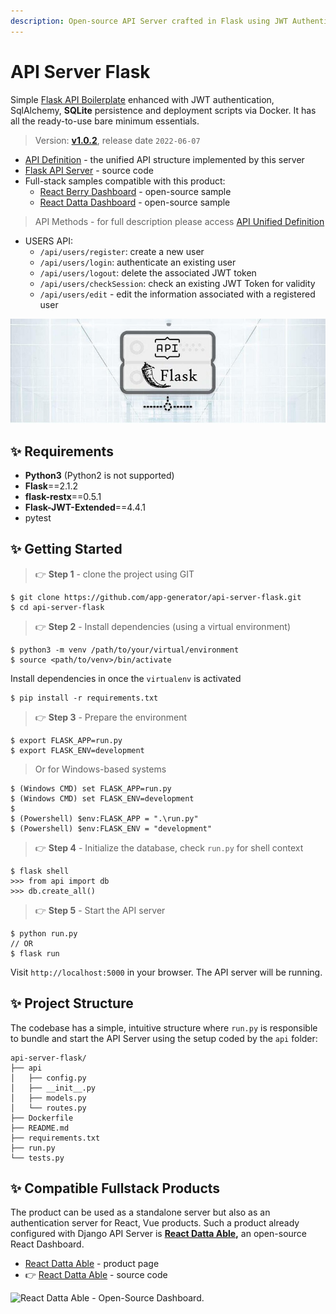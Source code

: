 ```yaml
---
description: Open-source API Server crafted in Flask using JWT Authentication and SQLite.
---
```


# API Server Flask

Simple [Flask API Boilerplate](https://appseed.us/boilerplate-code/flask-api-boilerplate) enhanced with JWT authentication, SqlAlchemy, **SQLite** persistence and deployment scripts via Docker. It has all the ready-to-use bare minimum essentials.

> Version: [**v1.0.2**](https://github.com/app-generator/api-server-flask/releases), release date `2022-06-07`

- [API Definition](api-unified-definition.md) - the unified API structure implemented by this server
- [Flask API Server](https://github.com/app-generator/api-server-flask) - source code
- Full-stack samples compatible with this product:
  - [React Berry Dashboard](https://github.com/app-generator/react-berry-admin-template) - open-source sample
  - [React Datta Dashboard](https://github.com/app-generator/react-datta-able-dashboard) - open-source sample

> API Methods - for full description please access [API Unified Definition](api-unified-definition.md)

- USERS API:
  - `/api/users/register`: create a new user
  - `/api/users/login`: authenticate an existing user
  - `/api/users/logout`: delete the associated JWT token
  - `/api/users/checkSession`: check an existing JWT Token for validity
  - `/api/users/edit` - edit the information associated with a registered user

![Flask API Server - Open-source Product.](../../../static/assets/api-cover-flask-xs.jpg)

## ✨ Requirements

- **Python3** (Python2 is not supported)
- **Flask**==2.1.2
- **flask-restx**==0.5.1
- **Flask-JWT-Extended**==4.4.1
- pytest

## ✨ Getting Started

> 👉 **Step 1** - clone the project using GIT

```
$ git clone https://github.com/app-generator/api-server-flask.git
$ cd api-server-flask
```

> 👉 **Step 2** - Install dependencies (using a virtual environment)

```
$ python3 -m venv /path/to/your/virtual/environment
$ source <path/to/venv>/bin/activate
```

Install dependencies in once the `virtualenv` is activated

```
$ pip install -r requirements.txt
```

> 👉 **Step 3** - Prepare the environment

```
$ export FLASK_APP=run.py
$ export FLASK_ENV=development
```

> Or for Windows-based systems

```
$ (Windows CMD) set FLASK_APP=run.py
$ (Windows CMD) set FLASK_ENV=development
$
$ (Powershell) $env:FLASK_APP = ".\run.py"
$ (Powershell) $env:FLASK_ENV = "development"
```

> 👉 **Step 4** - Initialize the database, check `run.py` for shell context

```
$ flask shell
>>> from api import db
>>> db.create_all()
```

> 👉 **Step 5** - Start the API server

```
$ python run.py
// OR
$ flask run
```

Visit `http://localhost:5000` in your browser. The API server will be running.

## ✨ Project Structure

The codebase has a simple, intuitive structure where `run.py` is responsible to bundle and start the API Server using the setup coded by the `api` folder:

```
api-server-flask/
├── api
│   ├── config.py
│   ├── __init__.py
│   ├── models.py
│   └── routes.py
├── Dockerfile
├── README.md
├── requirements.txt
├── run.py
└── tests.py
```

## ✨ Compatible Fullstack Products

The product can be used as a standalone server but also as an authentication server for React, Vue products. Such a product already configured with Django API Server is [**React Datta Able**](https://appseed.us/product/datta-able/api-server-nodejs/react/)**,** an open-source React Dashboard.

- [React Datta Able](https://appseed.us/product/datta-able/api-server-nodejs/react/) - product page
- 👉 ​[React Datta Able](https://github.com/app-generator/react-datta-able-dashboard) - source code

![React Datta Able - Open-Source Dashboard.](https://gblobscdn.gitbook.com/assets%2F-MYVW6MKCi9iujNc3SK_%2F-Memyr3wdOIsonokJPUQ%2F-Men-RiulajMsyVGTEgy%2Freact-datta-able-cover.jpg?alt=media&token=c87fbe5e-44b0-4d3d-9bb3-c41495fbb567)
